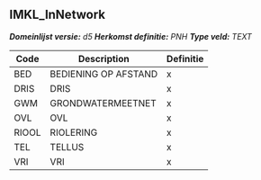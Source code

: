 ﻿## IMKL_InNetwork

*__Domeinlijst versie:__ d5*
*__Herkomst definitie:__ PNH*
*__Type veld:__ TEXT*

|__Code__ |__Description__ |__Definitie__	|
|	---	|	---	|   ---	| 
| BED | BEDIENING OP AFSTAND | x |
| DRIS | DRIS | x |
| GWM | GRONDWATERMEETNET | x |
| OVL | OVL | x |
| RIOOL | RIOLERING | x |
| TEL | TELLUS | x |
| VRI | VRI | x |
